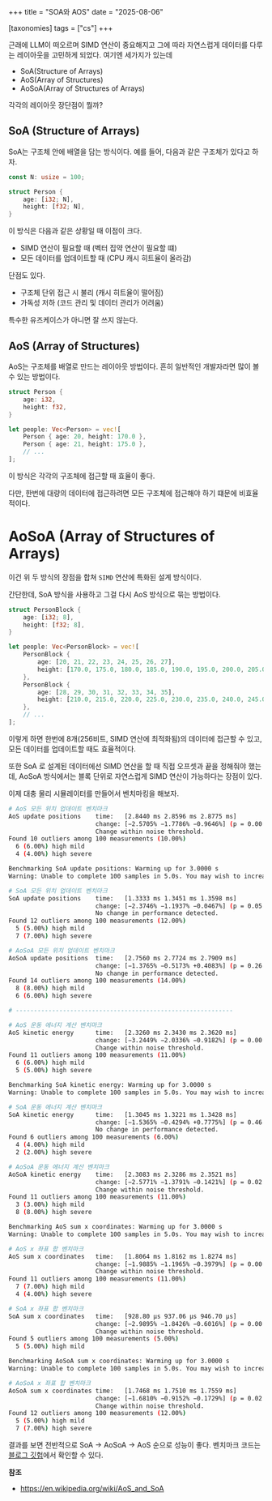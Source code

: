 +++
title = "SOA와 AOS"
date = "2025-08-06"

[taxonomies]
tags = ["cs"]
+++

근래에 LLM이 떠오르며 SIMD 연산이 중요해지고 그에 따라 자연스럽게 데이터를 다루는 레이아웃을 고민하게 되었다. 여기엔 세가지가 있는데

- SoA(Structure of Arrays)
- AoS(Array of Structures)
- AoSoA(Array of Structures of Arrays)

각각의 레이아웃 장단점이 뭘까?

## SoA (Structure of Arrays)

SoA는 구조체 안에 배열을 담는 방식이다. 예를 들어, 다음과 같은 구조체가 있다고 하자.

```rust
const N: usize = 100;

struct Person {
    age: [i32; N],
    height: [f32; N],
}
```

이 방식은 다음과 같은 상황일 때 이점이 크다.
- SIMD 연산이 필요할 때 (벡터 집약 연산이 필요할 떄)
- 모든 데이터를 업데이트할 때 (CPU 캐시 히트율이 올라감)

단점도 있다.
- 구조체 단위 접근 시 불리 (캐시 히트율이 떨어짐)
- 가독성 저하 (코드 관리 및 데이터 관리가 어려움)

특수한 유즈케이스가 아니면 잘 쓰지 않는다.

## AoS (Array of Structures)

AoS는 구조체를 배열로 만드는 레이아웃 방법이다. 흔히 일반적인 개발자라면 많이 볼 수 있는 방법이다.

```rust
struct Person {
    age: i32,
    height: f32,
}

let people: Vec<Person> = vec![
    Person { age: 20, height: 170.0 },
    Person { age: 21, height: 175.0 },
    // ...
];
```

이 방식은 각각의 구조체에 접근할 때 효율이 좋다.

다만, 한번에 대량의 데이터에 접근하려면 모든 구조체에 접근해야 하기 떄문에 비효율적이다.

# AoSoA (Array of Structures of Arrays)

이건 위 두 방식의 장점을 합쳐 `SIMD` 연산에 특화된 설계 방식이다.

간단한데, SoA 방식을 사용하고 그걸 다시 AoS 방식으로 묶는 방법이다.

```rust
struct PersonBlock {
    age: [i32; 8],
    height: [f32; 8],
}

let people: Vec<PersonBlock> = vec![
    PersonBlock {
        age: [20, 21, 22, 23, 24, 25, 26, 27],
        height: [170.0, 175.0, 180.0, 185.0, 190.0, 195.0, 200.0, 205.0],
    },
    PersonBlock {
        age: [28, 29, 30, 31, 32, 33, 34, 35],
        height: [210.0, 215.0, 220.0, 225.0, 230.0, 235.0, 240.0, 245.0],
    },
    // ...
];
```

이렇게 하면 한번에 8개(256비트, SIMD 연산에 최적화됨)의 데이터에 접근할 수 있고, 모든 데이터를 업데이트할 때도 효율적이다.

또한 SoA 로 설계된 데이터에선 SIMD 연산을 할 때 직접 오프셋과 끝을 정해줘야 했는데, AoSoA 방식에서는 블록 단위로 자연스럽게 SIMD 연산이 가능하다는 장점이 있다.

이제 대충 물리 시뮬레이터를 만들어서 벤치마킹을 해보자.

```bash
# AoS 모든 위치 업데이트 벤치마크
AoS update positions    time:   [2.8440 ms 2.8596 ms 2.8775 ms]
                        change: [−2.5705% −1.7786% −0.9646%] (p = 0.00 < 0.05)
                        Change within noise threshold.
Found 10 outliers among 100 measurements (10.00%)
  6 (6.00%) high mild
  4 (4.00%) high severe

Benchmarking SoA update positions: Warming up for 3.0000 s
Warning: Unable to complete 100 samples in 5.0s. You may wish to increase target time to 6.8s, enable flat sampling, or reduce sample count to 60.

# SoA 모든 위치 업데이트 벤치마크
SoA update positions    time:   [1.3333 ms 1.3451 ms 1.3598 ms]
                        change: [−2.3746% −1.1937% −0.0467%] (p = 0.05 > 0.05)
                        No change in performance detected.
Found 12 outliers among 100 measurements (12.00%)
  5 (5.00%) high mild
  7 (7.00%) high severe

# AoSoA 모든 위치 업데이트 벤치마크
AoSoA update positions  time:   [2.7560 ms 2.7724 ms 2.7909 ms]
                        change: [−1.3765% −0.5173% +0.4083%] (p = 0.26 > 0.05)
                        No change in performance detected.
Found 14 outliers among 100 measurements (14.00%)
  8 (8.00%) high mild
  6 (6.00%) high severe

# ------------------------------------------------------------

# AoS 운동 에너지 계산 벤치마크
AoS kinetic energy      time:   [2.3260 ms 2.3430 ms 2.3620 ms]
                        change: [−3.2449% −2.0336% −0.9182%] (p = 0.00 < 0.05)
                        Change within noise threshold.
Found 11 outliers among 100 measurements (11.00%)
  6 (6.00%) high mild
  5 (5.00%) high severe

Benchmarking SoA kinetic energy: Warming up for 3.0000 s
Warning: Unable to complete 100 samples in 5.0s. You may wish to increase target time to 6.6s, enable flat sampling, or reduce sample count to 60.

# SoA 운동 에너지 계산 벤치마크
SoA kinetic energy      time:   [1.3045 ms 1.3221 ms 1.3428 ms]
                        change: [−1.5365% −0.4294% +0.7775%] (p = 0.46 > 0.05)
                        No change in performance detected.
Found 6 outliers among 100 measurements (6.00%)
  4 (4.00%) high mild
  2 (2.00%) high severe

# AoSoA 운동 에너지 계산 벤치마크
AoSoA kinetic energy    time:   [2.3083 ms 2.3286 ms 2.3521 ms]
                        change: [−2.5771% −1.3791% −0.1421%] (p = 0.02 < 0.05)
                        Change within noise threshold.
Found 11 outliers among 100 measurements (11.00%)
  3 (3.00%) high mild
  8 (8.00%) high severe

Benchmarking AoS sum x coordinates: Warming up for 3.0000 s
Warning: Unable to complete 100 samples in 5.0s. You may wish to increase target time to 9.1s, enable flat sampling, or reduce sample count to 50.

# AoS x 좌표 합 벤치마크
AoS sum x coordinates   time:   [1.8064 ms 1.8162 ms 1.8274 ms]
                        change: [−1.9885% −1.1965% −0.3979%] (p = 0.00 < 0.05)
                        Change within noise threshold.
Found 11 outliers among 100 measurements (11.00%)
  7 (7.00%) high mild
  4 (4.00%) high severe

# SoA x 좌표 합 벤치마크
SoA sum x coordinates   time:   [928.80 µs 937.06 µs 946.70 µs]
                        change: [−2.9895% −1.8426% −0.6016%] (p = 0.00 < 0.05)
                        Change within noise threshold.
Found 5 outliers among 100 measurements (5.00%)
  5 (5.00%) high mild

Benchmarking AoSoA sum x coordinates: Warming up for 3.0000 s
Warning: Unable to complete 100 samples in 5.0s. You may wish to increase target time to 8.8s, enable flat sampling, or reduce sample count to 50.

# AoSoA x 좌표 합 벤치마크
AoSoA sum x coordinates time:   [1.7468 ms 1.7510 ms 1.7559 ms]
                        change: [−1.6810% −0.9152% −0.1729%] (p = 0.02 < 0.05)
                        Change within noise threshold.
Found 12 outliers among 100 measurements (12.00%)
  5 (5.00%) high mild
  7 (7.00%) high severe

```

결과를 보면 전반적으로 SoA -> AoSoA -> AoS 순으로 성능이 좋다.
벤치마크 코드는 [블로그 깃헙](https://github.com/wHoIsDReAmer/blog/tree/main/tests/soa-aos)에서 확인할 수 있다.

**참조**
- https://en.wikipedia.org/wiki/AoS_and_SoA